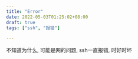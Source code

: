 ```yaml
---
title: "Error"
date: 2022-05-03T01:25:02+08:00
draft: true
tags: ["ssh", "报错"]

---
```


不知道为什么, 可能是网的问题, ssh一直报错, 时好时坏